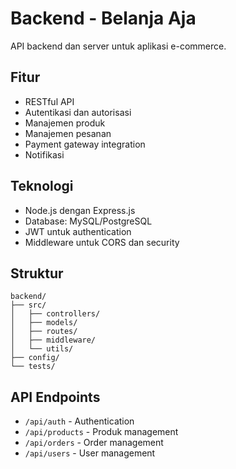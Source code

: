 # Backend - Belanja Aja

API backend dan server untuk aplikasi e-commerce.

## Fitur
- RESTful API
- Autentikasi dan autorisasi
- Manajemen produk
- Manajemen pesanan
- Payment gateway integration
- Notifikasi

## Teknologi
- Node.js dengan Express.js
- Database: MySQL/PostgreSQL
- JWT untuk authentication
- Middleware untuk CORS dan security

## Struktur
```
backend/
├── src/
│   ├── controllers/
│   ├── models/
│   ├── routes/
│   ├── middleware/
│   └── utils/
├── config/
└── tests/
```

## API Endpoints
- `/api/auth` - Authentication
- `/api/products` - Produk management
- `/api/orders` - Order management
- `/api/users` - User management
